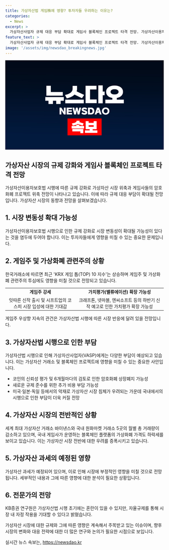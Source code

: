 ```yaml
---
title: 가상자산법 게임株에 영향? 투자자들 우려하는 이유는?
categories:
  - News
excerpt: >
  가상자산사업자 규제 대응 부담 확대로 게임사 블록체인 프로젝트 타격 전망. 가상자산이용자보호법 시행으로 규제 강화 우려. 게임사들의 가상자산 프로젝트 위축 전망과 규제로 인한 시장 위축 우려. KRX 게임 톱 10 지수 상승과 게임주 강세 전망. 규제 부담 우려와 가상자산 과세로 인한 악재 예상. 가상자산법 시행에 따른 부담과 시장 침체로 인한 영향 예측.
feature_text: >
  가상자산사업자 규제 대응 부담 확대로 게임사 블록체인 프로젝트 타격 전망. 가상자산이용자보호법 시행으로 규제 강화 우려. 게임사들의 가상자산 프로젝트 위축 전망과 규제로 인한 시장 위축 우려. KRX 게임 톱 10 지수 상승과 게임주 강세 전망. 규제 부담 우려와 가상자산 과세로 인한 악재 예상. 가상자산법 시행에 따른 부담과 시장 침체로 인한 영향 예측.
image: '/assets/img/newsdao_breakingnews.jpg'
---
```


<p><img src="/assets/img/newsdao_breakingnews.jpg" alt="ranknews 속보" /></p>

<h2>가상자산 시장의 규제 강화와 게임사 블록체인 프로젝트 타격 전망</h2>

<p data-ke-size="size16">가상자산이용자보호법 시행에 따른 규제 강화로 가상자산 시장 위축과 게임사들의 암호화폐 프로젝트 위축 전망이 나타나고 있습니다. 이에 따라 규제 대응 부담이 확대될 전망입니다. 가상자산 시장의 동향과 전망을 살펴보겠습니다.</p>

<h2 data-ke-size="size26">1. 시장 변동성 확대 가능성</h2>

<p data-ke-size="size16">가상자산이용자보호법 시행으로 인한 규제 강화로 시장 변동성이 확대될 가능성이 있다는 것을 염두에 두어야 합니다. 이는 투자자들에게 영향을 미칠 수 있는 중요한 문제입니다.</p>

<h2 data-ke-size="size26">2. 게임주 및 가상화폐 관련주의 상황</h2>

<p data-ke-size="size16">한국거래소에 따르면 최근 'KRX 게임 톱(TOP) 10 지수'는 상승하며 게임주 및 가상화폐 관련주의 투심에도 영향을 미칠 것으로 전망되고 있습니다.</p>

<table>
    <tr>
        <td style="text-align: center; height: 17px;"><b>게임주 강세</b></td>
        <td style="text-align: center; height: 17px;"><b>가치평가(밸류에이션) 확장 가능성</b></td>
    </tr>
    <tr>
        <td style="text-align: center; height: 17px;">잇따른 신작 출시 및 시프트업의 코스피 시장 입성에 대한 기대감</td>
        <td style="text-align: center; height: 17px;">크래프톤, 넷마블, 엔씨소프트 등의 하반기 신작 예고로 인한 가치평가 확장 가능성</td>
    </tr>
</table>

<p data-ke-size="size16">게임주 우상향 지속의 관건은 가상자산법 시행에 따른 시장 반응에 달려 있을 전망입니다.</p>

<h2 data-ke-size="size26">3. 가상자산법 시행으로 인한 부담</h2>

<p data-ke-size="size16">가상자산법 시행으로 인해 가상자산사업자(VASP)에게는 다양한 부담이 예상되고 있습니다. 이는 가상자산 거래소 및 블록체인 프로젝트에 영향을 미칠 수 있는 중요한 사안입니다.</p>

<ul>
    <li>코인의 신뢰성 평가 및 6개월마다의 검토로 인한 암호화폐 상장폐지 가능성</li>
    <li>새로운 규제 준수를 위한 추가 비용 부담 가능성</li>
    <li>미국·일본·독일 등에서의 악재로 가상자산 시장 침체가 우려되는 가운데 국내에서의 시행으로 인한 부담이 더욱 커질 전망</li>
</ul>

<h2 data-ke-size="size26">4. 가상자산 시장의 전반적인 상황</h2>

<p data-ke-size="size16">세계 최대 가상자산 거래소 바이낸스와 국내 원화마켓 거래소 5곳의 월별 총 거래량이 감소하고 있으며, 국내 게임사가 운영하는 블록체인 플랫폼의 가상화폐 가격도 하락세를 보이고 있습니다. 이는 가상자산 시장 전반에 대한 우려를 증폭시키고 있습니다.</p>

<h2 data-ke-size="size26">5. 가상자산 과세의 예정된 영향</h2>

<p data-ke-size="size16">가상자산 과세가 예정되어 있으며, 이로 인해 시장에 부정적인 영향을 미칠 것으로 전망됩니다. 세부적인 내용과 그에 따른 영향에 대한 분석이 필요한 상황입니다.</p>

<h2 data-ke-size="size26">6. 전문가의 전망</h2>

<p data-ke-size="size16">KB증권 연구원은 가상자산법 시행 초기에는 혼란이 있을 수 있지만, 자율규제를 통해 시장 내 자정 작용을 기대할 수 있다고 밝혔습니다.</p>

<p data-ke-size="size16">가상자산 시장에 대한 규제와 그에 따른 영향은 계속해서 주목받고 있는 이슈이며, 향후 시장의 변화와 대응 전략에 대한 더 많은 연구와 논의가 필요한 시점으로 보입니다.</p>
실시간 뉴스 속보는, <a href="https://newsdao.kr" rel="dofollow">https://newsdao.kr</a>


